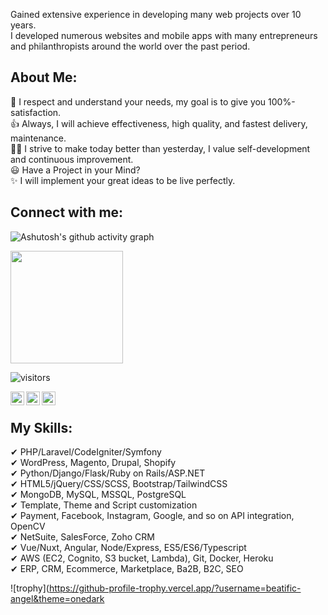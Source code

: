 
Gained extensive experience in developing many web  projects over 10 years.<br>
I developed numerous websites and mobile apps with many entrepreneurs and philanthropists around the world over the past period.<br>

## About Me:

🚀 I respect and understand your needs, my goal is to give you 100%-satisfaction.<br>
👍 Always, I will achieve effectiveness, high quality, and fastest delivery, maintenance.<br>
👨‍🎓 I strive to make today better than yesterday, I value self-development and continuous improvement.<br>
😃 Have a Project in your Mind?<br>
✨ I will implement your great ideas to be live perfectly.<br>

## Connect with me:

![Ashutosh's github activity graph](https://activity-graph.herokuapp.com/graph?username=beatific-angel&theme=react-dark)

<img height="180em" src="https://github-readme-stats.vercel.app/api?username=beatific-angel&show_icons=true&hide_border=true&&count_private=true&include_all_commits=true" />

![visitors](https://visitor-badge.glitch.me/badge?page_id=beatific-angel.visitor-badge)

<a href="https://wa.me/447542904592" rel="nofollow"><img align="left" alt="Sabesan | Whatsapp" height="22px" src="https://github.com/sabesansathananthan/sabesansathananthan/raw/master/SocialLogo/WhatsApp.png" style="max-width:100%;"></a>
<a href="https://telegram.me/beatificangel" rel="nofollow"><img align="left" alt="Sabesan | Telegram" height="22px" src="https://github.com/sabesansathananthan/sabesansathananthan/raw/master/SocialLogo/Telegram.png" style="max-width:100%;"></a>
<a href="https://join.skype.com/invite/Ft4e8jgCb9M5" rel="nofollow"><img align="left" alt="Sabesan | Skype" height="22px" src="https://github.com/sabesansathananthan/sabesansathananthan/raw/master/SocialLogo/Skype.png" style="max-width:100%;"></a>
<br />

## My Skills:

✔ PHP/Laravel/CodeIgniter/Symfony <br>
✔ WordPress, Magento, Drupal, Shopify<br>
✔ Python/Django/Flask/Ruby on Rails/ASP.NET<br>
✔ HTML5/jQuery/CSS/SCSS, Bootstrap/TailwindCSS<br>
✔ MongoDB, MySQL, MSSQL, PostgreSQL<br>
✔ Template, Theme and Script customization<br>
✔ Payment, Facebook, Instagram, Google, and so on API integration, OpenCV<br>
✔ NetSuite, SalesForce, Zoho CRM<br>
✔ Vue/Nuxt, Angular, Node/Express, ES5/ES6/Typescript<br>
✔ AWS (EC2, Cognito, S3 bucket, Lambda), Git, Docker, Heroku<br>
✔ ERP, CRM, Ecommerce, Marketplace, Ba2B, B2C, SEO<br>



![trophy](https://github-profile-trophy.vercel.app/?username=beatific-angel&theme=onedark

